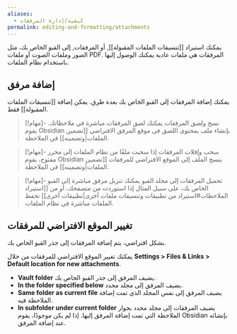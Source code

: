 ```yaml
---
aliases:
  - كيفية/إدارة المرفقات
permalink: editing-and-formatting/attachments
---
```


يمكنك استيراد [[تنسيقات الملفات المقبولة]], أو المرفقات, إلى القبو الخاص بك، مثل الصور وملفات الصوت أو ملفات PDF. المرفقات هي ملفات عادية يمكنك الوصول إليها باستخدام نظام الملفات.

## إضافة مرفق

يمكنك إضافة المرفقات إلى القبو الخاص بك بعدة طرق. يمكن إضافة [[تنسيقات الملفات المقبولة]] فقط.

> [!مهام]- نسخ ولصق المرفقات
> يمكنك لصق المرفقات مباشرة في ملاحظاتك. يقوم Obsidian بإنشاء ملف بمحتوى اللصق في موقع المرفق الافتراضي [[تضمين الملفات|وتضمينه]] في الملاحظة.

> [!مهام]- سحب وإفلات المرفقات
> إذا سحبت ملفًا من نظام الملفات إلى محرر مفتوح، يقوم Obsidian بنسخ الملف إلى الموقع الافتراضي للمرفقات [[تضمين الملفات|وتضمينه]] في الملاحظة.

> [!مهام]- تحميل المرفقات إلى مجلد القبو
> يمكنك تنزيل مرفق مباشرة إلى القبو الخاص بك، على سبيل المثال إذا استوردت من متصفحك، أو من [[استيراد الملاحظات#استيراد من تطبيقات وتنسيقات ملفات أخرى|تطبيقات أخرى]] تحفظ الملفات مباشرة في نظام الملفات.

## تغيير الموقع الافتراضي للمرفقات

بشكل افتراضي، يتم إضافة المرفقات إلى جذر القبو الخاص بك.

يمكنك تغيير الموقع الافتراضي للمرفقات من خلال **Settings > Files & Links > Default location for new attachments**.

- **Vault folder** يضيف المرفق إلى جذر القبو الخاص بك.
- **In the folder specified below** يضيف المرفق إلى مجلد محدد.
- **Same folder as current file** يضيف المرفق إلى نفس المجلد الذي تمت إضافة الملاحظة فيه.
- **In subfolder under current folder** يضيف المرفقات إلى مجلد محدد بجوار الملاحظة التي تمت إضافة المرفق إليها. إذا لم يكن موجودًا، يقوم Obsidian بإنشائه عند إضافة المرفق.
